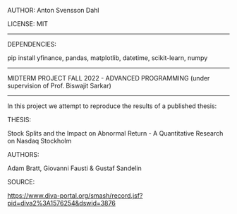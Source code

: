 AUTHOR: Anton Svensson Dahl

LICENSE: MIT

---------------------------------------------------------------------------------------------

DEPENDENCIES:

pip install yfinance, pandas, matplotlib, datetime, scikit-learn, numpy


---------------------------------------------------------------------------------------------


MIDTERM PROJECT FALL 2022 - ADVANCED PROGRAMMING (under supervision of Prof. Biswajit Sarkar)


---------------------------------------------------------------------------------------------


In this project we attempt to reproduce the results of a published thesis:

THESIS:

Stock Splits and the Impact on Abnormal Return - A Quantitative Research on Nasdaq Stockholm

AUTHORS:

Adam Bratt, Giovanni Fausti & Gustaf Sandelin

SOURCE:

https://www.diva-portal.org/smash/record.jsf?pid=diva2%3A1576254&dswid=3876
